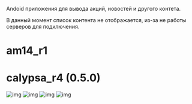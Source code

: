 
Andoid приложения для вывода акций, новостей и другого контета.

В данный момент список контента не отображается, из-за не работы серверов для подключения.

# am14_r1

# calypsa_r4 (0.5.0)
![img](temp/calypsa_720x1280_10.png)
![img](temp/calypsa_720x1280_01.png)
![img](temp/calypsa_720x1280_09.png)
![img](temp/calypsa_720x1280_10.png)
